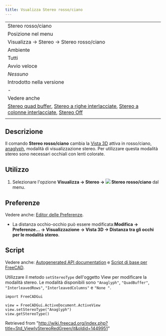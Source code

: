 ```yaml
---
title: Vsualizza Stereo rosso/ciano
---
```

|  |
| --- |
| Stereo rosso/ciano |
| Posizione nel menu |
| Visualizza → Stereo → Stereo rosso/ciano |
| Ambiente |
| Tutti |
| Avvio veloce |
| *Nessuno* |
| Introdotto nella versione |
| - |
| Vedere anche |
| [Stereo quad buffer](/Std_ViewIvStereoQuadBuff/it "Std ViewIvStereoQuadBuff/it"), [Stereo a righe interlacciate](/Std_ViewIvStereoInterleavedRows/it "Std ViewIvStereoInterleavedRows/it"), [Stereo a colonne interlacciate](/Std_ViewIvStereoInterleavedColumns/it "Std ViewIvStereoInterleavedColumns/it"), [Stereo Off](/Std_ViewIvStereoOff/it "Std ViewIvStereoOff/it") |
|  |

## Descrizione

Il comando **Stereo rosso/ciano** cambia la [Vista 3D](/3D_view/it "3D view/it") attiva in rosso/ciano, [anaglyph](https://en.wikipedia.org/wiki/Anaglyph_3D), modalità di visualizzazione stereo. Per utilizzare questa modalità stereo sono necessari occhiali con lenti colorate.

## Utilizzo

1. Selezionare l'opzione **Visualizza → Stereo → ![](/images/Std_ViewIvStereoRedGreen.svg) Stereo rosso/ciano** dal menu.

## Preferenze

Vedere anche: [Editor delle Preferenze](/Preferences_Editor/it "Preferences Editor/it").

* La distanza occhio-occhio può essere modificataː**Modifica → Preferenze... → Visualizzazione → Vista 3D → Distanza tra gli occhi per le modalità stereo**.

## Script

Vedere anche: [Autogenerated API documentation](https://freecad.github.io/SourceDoc/) e [Script di base per FreeCAD](/FreeCAD_Scripting_Basics/it "FreeCAD Scripting Basics/it").

Utilizzare il metodo `setStereoType` dell'oggetto View per modificare la modalità stereo. Le modalità disponibili sono `"Anaglyph"`, `"QuadBuffer"`, `"InterleavedRows"`, `"InterleavedColumns"` e `"None "`.

```
import FreeCADGui

view = FreeCADGui.ActiveDocument.ActiveView
view.setStereoType("Anaglyph")
view.getStereoType()

```

Retrieved from "<http://wiki.freecad.org/index.php?title=Std_ViewIvStereoRedGreen/it&oldid=1449951>"